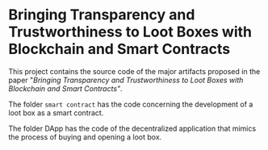 # Bringing Transparency and Trustworthiness to Loot Boxes with Blockchain and Smart Contracts

This project contains the source code of the major artifacts proposed in the paper "<i>Bringing Transparency and Trustworthiness to Loot Boxes with Blockchain and Smart Contracts"</i>.

The folder ``smart contract`` has the code concerning the development of a loot box as a smart contract.

The folder DApp has the code of the decentralized application that mimics the process of buying and opening a loot box.
